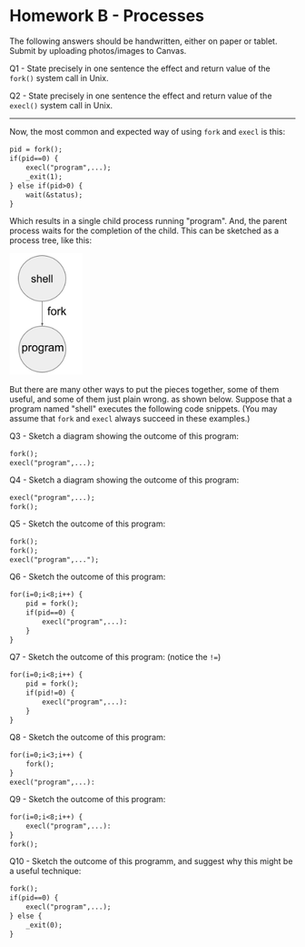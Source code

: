 # Homework B - Processes

The following answers should be handwritten, either on paper or tablet.
Submit by uploading photos/images to Canvas.


Q1 - State precisely in one sentence the effect and return value of the `fork()` system call in Unix.

Q2 - State precisely in one sentence the effect and return value of the `execl()` system call in Unix.

<hr>

Now, the most common and expected way of using `fork` and `execl` is this:

```
pid = fork();
if(pid==0) {
    execl("program",...);
    _exit(1);
} else if(pid>0) {
    wait(&status);
}
```

Which results in a single child process running "program".
And, the parent process waits for the completion of the child.
This can be sketched as a process tree, like this:

<img src="homework-b-tree.png" width=128/>

But there are many other ways to put the pieces together,
some of them useful, and some of them just plain wrong.
as shown below.  Suppose that a program named "shell"
executes the following code snippets.  (You may assume
that `fork` and `execl` always succeed in these examples.)

Q3 - Sketch a diagram showing the outcome of this program:

```
fork();
execl("program",...);
```

Q4 - Sketch a diagram showing the outcome of this program:

```
execl("program",...);
fork();
```

Q5 - Sketch the outcome of this program:
```
fork();
fork();
execl("program",...");
```

Q6 - Sketch the outcome of this program:
```
for(i=0;i<8;i++) {
    pid = fork();
    if(pid==0) {
        execl("program",...):
    }
}
```

Q7 - Sketch the outcome of this program: (notice the `!=`)
```
for(i=0;i<8;i++) {
    pid = fork();
    if(pid!=0) {
        execl("program",...):
    }
}
```

Q8 - Sketch the outcome of this program:
```
for(i=0;i<3;i++) {
    fork();
}
execl("program",...):
```

Q9 - Sketch the outcome of this program:
```
for(i=0;i<8;i++) {
    execl("program",...):
}
fork();
```

Q10 - Sketch the outcome of this programm, and suggest why this might be a useful technique:

```
fork();
if(pid==0) {
    execl("program",...);
} else {
    _exit(0);
}
```

